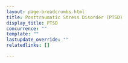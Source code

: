 ```yaml
---
layout: page-breadcrumbs.html
title: Posttraumatic Stress Disorder (PTSD)
display_title: PTSD
concurrence: ""
template: ""
lastupdate_override: ""
relatedlinks: []

---
```

